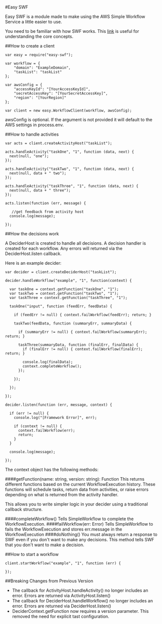 
#Easy SWF

Easy SWF is a module made to make using the AWS Simple Workflow Service a little easier to use.

You need to be familiar with how SWF works. This [link](http://docs.aws.amazon.com/amazonswf/latest/developerguide/swf-dg-basic.html) is useful for understanding the core concepts.

##How to create a client

```
var easy = require("easy-swf");

var workflow = {
	"domain": "ExampleDomain",
	"taskList": "taskList"
};

var awsConfig = {
	"accessKeyId": "[YourAccessKeyId]",
	"secretAccessKey": "[YourSecretAccessKey]",
	"region": "[YourRegion]"
};

var client = new easy.WorkflowClient(workflow, awsConfig);

```
awsConfig is optional. If the argument is not provided it will default to the AWS settings in process.env.


##How to handle activities

```
var acts = client.createActivityHost("taskList");

acts.handleActivity("taskOne", "1", function (data, next) {
  next(null, "one");
});

acts.handleActivity("taskTwo", "1", function (data, next) {
  next(null, data + " two");
});

acts.handleActivity("taskThree", "1", function (data, next) {
  next(null, data + " three");
});

acts.listen(function (err, message) {

   //get feedback from activity host
  console.log(message);

});

```

##How the decisions work

A DeciderHost is created to handle all decisions. A decision handler is created for each workflow. Any errors will returned via the DeciderHost.listen callback.

Here is an example decider:
```
var decider = client.createDeciderHost("taskList");

decider.handleWorkflow("example", "1", function(context) {

  var taskOne = context.getFunction("taskOne", "1");
  var taskTwo = context.getFunction("taskTwo", "1");
  var taskThree = context.getFunction("taskThree", "1");

  taskOne("input", function (feedErr, feedData) {

    if (feedErr != null) { context.failWorkflow(feedErr); return; }

    taskTwo(feedData, function (summaryErr, summaryData) {

      if (summaryErr != null) { context.failWorkflow(summaryErr); return; }

      taskThree(summaryData, function (finalErr, finalData) {
        if (finalErr != null) { context.failWorkflow(finalErr); return; }

        console.log(finalData);
        context.completeWorkflow();
      });

    });

  });

});

decider.listen(function (err, message, context) {

  if (err != null) {
    console.log("[Framework Error]", err);

    if (context != null) {
      context.failWorkflow(err);
      return;
    }
  }

  console.log(message);

});

```
The context object has the following methods:

####getFunction(name: string, version: string): Function
This returns different functions based on the  current WorkflowExecution history. These functions will schedule tasks, return data from activities, or raise errors depending on what is returned from the activity handler.

This allows you to write simpler logic in your decider using a traditional callback structure.

####completeWorkflow()
Tells SimpleWorkflow to complete the WorkflowExecution.
####failWorkflow(err: Error)
Tells SimpleWorkflow to fails the WorkflowExecution and stores err.message in the WorkflowExecution
####doNothing()
You must always return a response to SWF even if you don't want to make any decisions. This method tells SWF that you don't want to make a decision.



##How to start a workflow
```
client.startWorkflow("example", "1", function (err) {

});

```
##Breaking Changes from Previous Version

- The callback for ActivityHost.handleActivity() no longer includes an error. Errors are returned via ActivityHost.listen()
- The callback for DeciderHost.handleWorkflow() no longer includes an error. Errors are returned via DeciderHost.listen()
- DeciderContext.getFunction now requires a version parameter. This removed the need for explicit tast configuration.
